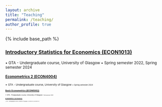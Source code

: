 ```yaml
---
layout: archive
title: "Teaching"
permalink: /teaching/
author_profile: true
---
```


{% include base_path %}

### [Introductory Statistics for Economics (ECON1013)](https://github.com/duongtrinhss/GTA-ECON1013-IntroStats)
<small> &bull; GTA - Undergraduate course, University of Glasgow &bull; Spring semester 2022, Spring semester 2024 <small>

### [Econometrics 2 (ECON4004)](https://github.com/duongtrinhss/GTA-ECON4004-Econometrics2)
&bull; <small> GTA - Undergraduate course, University of Glasgow <small> &bull; <small> Spring semester 2024 <small>

### [Basic Econometrics (ECON5002)](https://github.com/duongtrinhss/GTA-ECON1013-IntroStats)
&bull; <small> GTA - Postgraduate course, University of Glasgow <small> &bull; <small> Fall semester 2023 <small>

### [Econometrics 1 (ECON4003)](https://github.com/duongtrinhss/GTA-ECON4003-Econometrics1)
&bull; <small> GTA - Undergraduate course, University of Glasgow <small> &bull; <small> Fall semester 2020, Fall semester 2021 <small>
